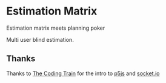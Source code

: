 # Estimation Matrix

Estimation matrix meets planning poker

Multi user blind estimation.



## Thanks
Thanks to
[The Coding Train](https://www.youtube.com/user/shiffman) for the intro to [p5js](https://p5js.org/) and [socket.io](https://socket.io/)
